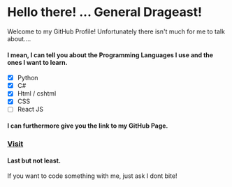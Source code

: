 # Hello there! ... General Drageast!

Welcome to my GitHub Profile! Unfortunately there isn't much for me to talk about....

#### I mean, I can tell you about the Programming Languages I use and the ones I want to learn.
- [x] Python 
- [x] C#
- [x] Html / cshtml
- [x] CSS
- [ ] React JS

#### I can furthermore give you the link to my GitHub Page.

### [Visit](https://drageast.github.io/)

#### Last but not least.
If you want to code something with me, just ask I dont bite!
